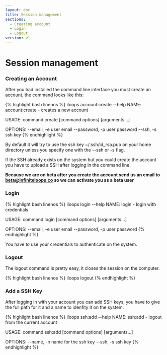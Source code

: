 ```yaml
---
layout: doc
title: Session management
sections:
  - Creating account
  - Login
  - Logout
version: v1
---
```


# Session management

### Creating an Account

After you had installed the command line interface you must create an account, the command looks like this:

{% highlight bash linenos %}
iloops account:create --help
NAME:
   account:create - creates a new account

USAGE:
   command create [command options] [arguments...]

OPTIONS:
   --email, -e 		user email
   --password, -p 	user password
   --ssh, -s 		ssh key
{% endhighlight %}

By default it will try to use the ssh key ~/.ssh/id_rsa.pub on your home directory unless you specify one with the --ssh or -s flag.

If the SSH already exists on the system but you could create the account you have to upload a SSH after logging in the command line.

**Because we are on beta after you create the account send us an email to beta@infiniteloops.co so we can activate you as a beta user**

### Login

{% highlight bash linenos %}
iloops login --help
NAME:
   login - login with credentials

USAGE:
   command login [command options] [arguments...]

OPTIONS:
   --email, -e 		user email
   --password, -p 	user password
{% endhighlight %}

You have to use your credentials to authenticate on the system.

### Logout

The logout command is pretty easy, it closes the session on the computer.

{% highlight bash linenos %}
iloops logout
{% endhighlight %}

### Add a SSH Key

After logging in with your account you can add SSH keys, you have to give the full path for it and a name to idenfity it on the system.

{% highlight bash linenos %}
iloops ssh:add --help
NAME:
   ssh:add - logout from the current account

USAGE:
   command ssh:add [command options] [arguments...]

OPTIONS:
   --name, -n 	name for the ssh key
   --ssh, -s 	ssh key
{% endhighlight %}
